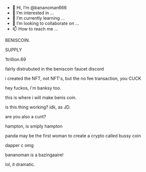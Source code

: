 - 👋 Hi, I’m @bananoman666
- 👀 I’m interested in ...
- 🌱 I’m currently learning ...
- 💞️ I’m looking to collaborate on ...
- 📫 How to reach me ...

<!---
bananoman666/bananoman666 is a ✨ special ✨ repository because its `README.md` (this file) appears on your GitHub profile.
You can click the Preview link to take a look at your changes.
--->
BENISCOIN.

SUPPLY

1trillion.69

fairly distrubuted in the beniscoin faucet discord

i created the NFT, not NFT's, but the no fee transaction, you CUCK

hey fuckos, i'm banksy too.

this is where i will make benis coin.

is this thing working? idk, as JD.

are you also a cunt?

hampton, is smiply hampton

panda may be the first woman to create a crypto called bussy coin

dapper c omg

bananoman is a bazingaaire!

lol, it dramatic.


